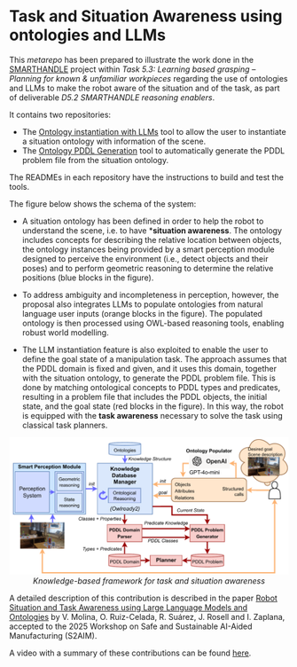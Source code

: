# Task and Situation Awareness using ontologies and LLMs 

This *metarepo* has been prepared to illustrate the work done in the [SMARTHANDLE](https://smarthandle-project.eu/) project within *Task 5.3: Learning based grasping – Planning for known & unfamiliar workpieces* regarding the use of ontologies and LLMs to make the robot aware of the situation and of the task, as part of deliverable *D5.2 SMARTHANDLE reasoning enablers*.

It contains two repositories:

- The [Ontology instantiation with LLMs](https://github.com/iocroblab/Ontology_population_paper) tool to allow the user to instantiate a situation ontology with information of the scene.
- The [Ontology PDDL Generation](https://github.com/iocroblab/ontology-pddl-generation) tool to automatically generate the PDDL problem file from the situation ontology.

The READMEs in each repository have the instructions to build and test the tools.

The figure below shows the schema of the system:

- A situation ontology has been defined in order to help the robot to understand the scene, i.e. to have ***situation awareness**. The ontology includes concepts for describing the relative location between objects, the ontology instances being provided by a smart perception module designed to perceive the environment (i.e., detect objects and their poses) and to perform geometric reasoning to determine the relative positions (blue blocks in the figure). 
- To address ambiguity and incompleteness in perception, however, the proposal also integrates LLMs to populate ontologies from natural language user inputs (orange blocks in the figure). The populated ontology is then processed using OWL-based reasoning tools, enabling robust world modelling.

- The LLM instantiation feature is also exploited to enable the user to define the goal state of a manipulation task. The approach assumes that the PDDL domain is fixed and given, and it uses this domain, together with the situation ontology, to generate the PDDL problem file. This is done by matching ontological concepts to PDDL types and predicates, resulting in a problem file that includes the PDDL objects, the initial state, and the goal state (red blocks in the figure). In this way, the robot is equipped with the **task awareness** necessary to solve the task using classical task planners. 

<p align="center">
  <img src="docs/onto-llm.png" width="700"/>
  <br>
  <em>Knowledge-based framework for task and situation awareness</em>
</p>

A detailed description of this contribution is described in the paper [Robot Situation and Task Awareness using Large Language Models and Ontologies](docs/LLM_Onto_paper.pdf) by V. Molina, O. Ruiz-Celada, R. Suárez, J. Rosell and I. Zaplana, accepted to the 2025 Workshop on Safe and Sustainable AI-Aided Manufacturing (S2AIM).

A video with a summary of these contributions can be found [here](docs/d5.2_onto_llm_low_ress.mp4).
